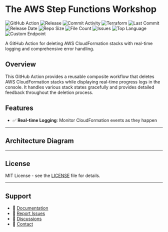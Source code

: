 # The AWS Step Functions Workshop

![GitHub Action](https://img.shields.io/badge/GitHub-Action-blue?logo=github)&nbsp;![Release](https://github.com/subhamay-bhattacharyya/1309-step-function-tf/actions/workflows/release.yaml/badge.svg)&nbsp;![Commit Activity](https://img.shields.io/github/commit-activity/t/subhamay-bhattacharyya/1309-step-function-tf)&nbsp;![Terraform](https://img.shields.io/badge/AWS-Terraform-orange?logo=amazonaws)&nbsp;![Last Commit](https://img.shields.io/github/last-commit/subhamay-bhattacharyya/1309-step-function-tf)&nbsp;![Release Date](https://img.shields.io/github/release-date/subhamay-bhattacharyya/1309-step-function-tf)&nbsp;![Repo Size](https://img.shields.io/github/repo-size/subhamay-bhattacharyya/1309-step-function-tf)&nbsp;![File Count](https://img.shields.io/github/directory-file-count/subhamay-bhattacharyya/1309-step-function-tf)&nbsp;![Issues](https://img.shields.io/github/issues/subhamay-bhattacharyya/1309-step-function-tf)&nbsp;![Top Language](https://img.shields.io/github/languages/top/subhamay-bhattacharyya/1309-step-function-tf)&nbsp;![Custom Endpoint](https://img.shields.io/endpoint?url=https://gist.githubusercontent.com/bsubhamay/9743da90f06c1552632bdd0ef44c7ace/raw/1309-step-function-tf.json?)


A GitHub Action for deleting AWS CloudFormation stacks with real-time logging and comprehensive error handling.

## Overview

This GitHub Action provides a reusable composite workflow that deletes AWS CloudFormation stacks while displaying real-time progress logs in the console. It handles various stack states gracefully and provides detailed feedback throughout the deletion process.

## Features

- ✅ **Real-time Logging**: Monitor CloudFormation events as they happen

---

## Architecture Diagram


---

## License

MIT License - see the [LICENSE](LICENSE) file for details.

---

## Support

- 📖 [Documentation](https://github.com/subhamay-bhattacharyya/1309-step-function-tf/wiki)
- 🐛 [Report Issues](https://github.com/subhamay-bhattacharyya/1309-step-function-tf/issues)
- 💬 [Discussions](https://github.com/subhamay-bhattacharyya/1309-step-function-tf/discussions)
- 📧 [Contact](mailto:support@subhamay.aws@gmail.com)